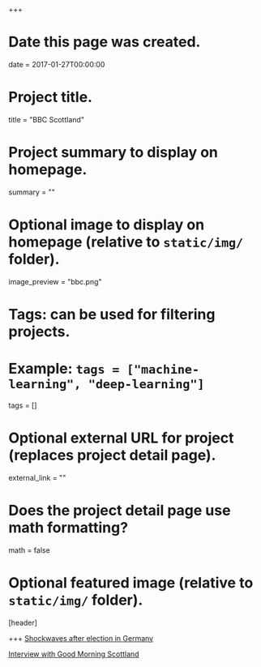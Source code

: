 +++
# Date this page was created.
date = 2017-01-27T00:00:00

# Project title.
title = "BBC Scottland"

# Project summary to display on homepage.
summary = ""

# Optional image to display on homepage (relative to `static/img/` folder).
image_preview = "bbc.png"

# Tags: can be used for filtering projects.
# Example: `tags = ["machine-learning", "deep-learning"]`
tags = []

# Optional external URL for project (replaces project detail page).
external_link = ""

# Does the project detail page use math formatting?
math = false

# Optional featured image (relative to `static/img/` folder).
[header]


+++
[Shockwaves after election in Germany
](https://www.bbc.com/news/uk-scotland-41416765) 

[Interview with Good Morning Scottland](static/files/bbc.mp3)



